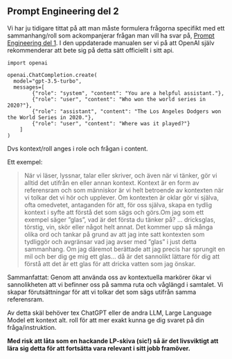## Prompt Engineering del 2

Vi har ju tidigare tittat på att man måste formulera frågorna specifikt med ett sammanhang/roll som ackompanjerar frågan man vill ha svar på, [Prompt Engineering del 1](https://ai-tankesmedjan.onrender.com/blogs/promt/). I den uppdaterade manualen ser vi på att OpenAI själv rekommenderar att bete sig på detta sätt officiellt i sitt api.

```
import openai

openai.ChatCompletion.create(
  model="gpt-3.5-turbo",
  messages=[
        {"role": "system", "content": "You are a helpful assistant."},
        {"role": "user", "content": "Who won the world series in 2020?"},
        {"role": "assistant", "content": "The Los Angeles Dodgers won the World Series in 2020."},
        {"role": "user", "content": "Where was it played?"}
    ]
)
```

Dvs kontext/roll anges i role och frågan i content. 

Ett exempel:

>När vi läser, lyssnar, talar eller skriver, och även när vi tänker, gör vi alltid det utifrån en eller annan kontext. Kontext är en form av referensram och som människor är vi helt betroende av kontexten när vi tolkar det vi hör och upplever. Om kontexten är oklar gör vi själva, ofta omedvetet, antaganden för att, för oss själva, skapa en tydlig kontext i syfte att förstå det som sägs och görs.Om jag som ett exempel säger ”glas”, vad är det första du tänker på? … dricksglas, törstig, vin, skör eller något helt annat. Det kommer upp så många olika ord och tankar på grund av att jag inte satt kontexten som tydliggör och avgränsar vad jag avser med ”glas” i just detta sammanhang. Om jag däremot berättade att jag precis har sprungit en mil och ber dig ge mig ett glas… då är det sannolikt lättare för dig att förstå att det är ett glas för att dricka vatten som jag önskar.

Sammanfattat: Genom att använda oss av kontextuella markörer ökar vi sannolikheten att vi befinner oss på samma ruta och våglängd i samtalet. Vi skapar förutsättningar för att vi tolkar det som sägs utifrån samma referensram.

Av detta skäl behöver tex ChatGPT eller de andra LLM, Large Language Model ett kontext alt. roll för att mer exakt kunna ge dig svaret på din fråga/instruktion.

**Med risk att låta som en hackande LP-skiva (sic!) så är det livsviktigt att lära sig detta för att fortsätta vara relevant i sitt jobb framöver.**
